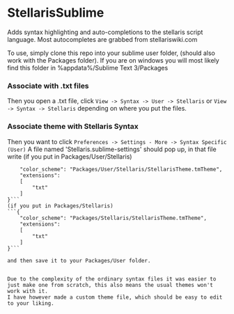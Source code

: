 # StellarisSublime 
Adds syntax highlighting and auto-completions to the stellaris script language.
Most autocompletes are grabbed from stellariswiki.com

To use, simply clone this repo into your sublime user folder, (should also work with the Packages folder).
If you are on windows you will most likely find this folder in %appdata%/Sublime Text 3/Packages

### Associate with .txt files
Then you open a .txt file, click `View -> Syntax -> User -> Stellaris`   or   `View -> Syntax -> Stellaris` depending on where you put the files.

### Associate theme with Stellaris Syntax
Then you want to click `Preferences -> Settings - More -> Syntax Specific (User)`
A file named 'Stellaris.sublime-settings' should pop up, in that file write
(if you put in Packages/User/Stellaris)
```{
	"color_scheme": "Packages/User/Stellaris/StellarisTheme.tmTheme",
	"extensions":
	[
		"txt"
	]
}```
(if you put in Packages/Stellaris)
```{
	"color_scheme": "Packages/Stellaris/StellarisTheme.tmTheme",
	"extensions":
	[
		"txt"
	]
}```

and then save it to your Packages/User folder.


Due to the complexity of the ordinary syntax files it was easier to just make one from scratch, this also means the usual themes won't work with it.
I have however made a custom theme file, which should be easy to edit to your liking.
